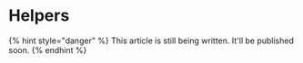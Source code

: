 # Helpers

{% hint style="danger" %}
This article is still being written. It'll be published soon.
{% endhint %}
